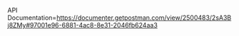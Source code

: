 API Documentation=https://documenter.getpostman.com/view/2500483/2sA3Bj8ZMy#97001e96-6881-4ac8-8e31-2046fb624aa3

